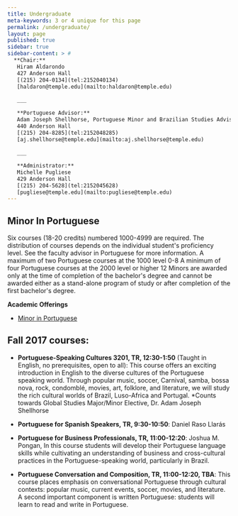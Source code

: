 ```yaml
---
title: Undergraduate
meta-keywords: 3 or 4 unique for this page
permalink: /undergraduate/
layout: page
published: true
sidebar: true
sidebar-content: > #
  **Chair:**  
   Hiram Aldarondo  
   427 Anderson Hall  
   [(215) 204-0134](tel:2152040134)  
   [haldaron@temple.edu](mailto:haldaron@temple.edu)  
   
   ___
   
   **Portuguese Advisor:**  
   Adam Joseph Shellhorse, Portuguese Minor and Brazilian Studies Advisor  
   440 Anderson Hall  
   [(215) 204-8285](tel:2152048285)  
   [aj.shellhorse@temple.edu](mailto:aj.shellhorse@temple.edu)  
   
   ___
   
   **Administrator:**  
   Michelle Pugliese  
   429 Anderson Hall   
   [(215) 204-5628](tel:2152045628)  
   [pugliese@temple.edu](mailto:pugliese@temple.edu)   
---
```


## Minor In Portuguese

Six courses (18-20 credits) numbered 1000-4999 are required.  The distribution of courses depends on the individual student's proficiency level.  See the faculty advisor in Portuguese for more information.
A maximum of two Portuguese courses at the 1000 level	0-8
A minimum of four Portuguese courses at the 2000 level or higher 	12
Minors are awarded only at the time of completion of the bachelor's degree and cannot be awarded either as a stand-alone program of study or after completion of the first bachelor's degree.

**Academic Offerings**

- [Minor in Portuguese](http://bulletin.temple.edu/undergraduate/liberal-arts/spanish-portuguese/minor-portuguese/)

## Fall 2017 courses:

- **Portuguese-Speaking Cultures 3201, TR, 12:30-1:50** (Taught in English, no prerequisites, open to all): This course offers an exciting introduction in English to the diverse cultures of the Portuguese speaking world. Through popular music, soccer, Carnival, samba, bossa nova, rock, condomblé, movies, art, folklore, and literature, we will study the rich cultural worlds of Brazil, Luso-Africa and Portugal. *Counts towards Global Studies Major/Minor Elective, Dr. Adam Joseph Shellhorse

- **Portuguese for Spanish Speakers, TR, 9:30-10:50**: Daniel Raso Llarás

- **Portuguese for Business Professionals, TR, 11:00-12:20**: Joshua M. Pongan, In this course students will develop their Portuguese language skills while cultivating an understanding of business and cross-cultural practices in the Portuguese-speaking world, particularly in Brazil.

- **Portuguese Conversation and Composition, TR, 11:00-12:20, TBA**: This course places emphasis on conversational Portuguese through cultural contexts: popular music, current events, soccer, movies, and literature.  A second important component is written Portuguese: students will learn to read and write in Portuguese.
